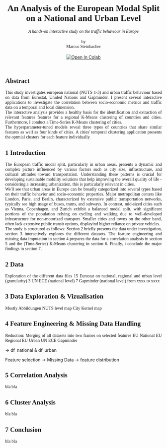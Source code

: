 <header>
<center>
    <h1 style='font-family:georgia serif'>An Analysis of the European Modal Split on a National and Urban Level</h1>
    <i style='font-family:georgia serif'>A hands-on interactive study on the traffic behaviour in Europe</i>
    <br>
    <br>
    <div style='font-family:georgia serif'>by</div>
    <div style='font-family:georgia serif'>Marcus Steinbacher</div>
</center>
<br>
<a target="_blank" href="https://colab.research.google.com/github/marcussteinbacher/eu_modal_split/blob/main/notebook_min.ipynb">
<img src="https://colab.research.google.com/assets/colab-badge.svg" alt="Open In Colab"/>
</a>
</header>

<body>
<h2 style='font-family:georgia serif'>Abstract</h2>
    
<p style='text-align:justify; font-family:georgia serif'>
This study investigates european national (NUTS 1-3) and urban traffic behaviour based on data from Eurostat, Unided Nations and Gapminder. I present several interactive applications to investigate the correlation between socio-economic metrics and traffic data on a temporal and local dimension. <br>
The interactive analysis provides a healthy basis for the identification and extraction of relevant features features for a regional K-Means clustering of countries and cities. Furthermore, I conduct a Time-Series K-Means clustering of cities. <br>
The hyperparameter-tuned models reveal three types of countries that share similar features as well as four kinds of cities. A cities' temporal clustering application presents the optmial clusters for each feature individually.
</p>

<h2 style='font-family:georgia serif'> 1 Introduction</h2>

<p style='text-align:justify; font-family:georgia serif'>
The European traffic modal split, particularly in urban areas, presents a dynamic and complex picture influenced by various factors such as city size, infrastructure, and cultural attitudes toward transportation. Understanding these patterns is crucial for developing sustainable mobility solutions that help improving the overall quality of life - considering a increasing urbanization, this is particularly relevant in cities. <br>
We'll see that urban areas in Europe can be broadly categorized into several types based on their traffic behavior and socio-economic properties. Major metropolitan centers like London, Paris, and Berlin, characterized by extensive public transportation networks, typically see high usage of buses, trams, and subways. In contrast, mid-sized cities such as Vienna, Copenhagen, and Zurich exhibit a balanced modal split, with significant portions of the population relying on cycling and walking due to well-developed infrastructure for non-motorized transport. Smaller cities and towns on the other hand, often lack extensive public transit options, displayind higher reliance on private vehicles. <br>
The study is structured as follows: Section 2 briefly presents the data under investigation, section 3 interactively explores the different datasets. The feature engineering and missing data imputation in section 4 prepares the data for a correlation analysis in section 5 and the (Time-Series) K-Means clustering in section 6. Finally, i conclude the major findings in section 7.
</p>

<h2 style='font-family:georgia serif'>2 Data</h2>

<p style='text-align:justify; font-family:georgia serif'>
Exploration of the different data files
15 Eurostat on national, regional and urban level (granularity)
3 UN ECE (national level)
7 Gapminder (national level)
from xxxx to xxxx

</p>

<h2 style='font-family:georgia serif'>3 Data Exploration & Vizualisation</h2>
<p style='text-align:justify; font-family:georgia serif'>
Mostly Abbildungen
NUTS level map
City Kernel map
</p>

<h2 style='font-family:georgia serif'>4 Feature Engineering & Missing Data Handling</h2>
<p style='text-align:justify; font-family:georgia serif'>
Reduction: Merging of all datasets into two frames on selected features
EU National
EU Regional
EU Urban
UN ECE
Gapminder

-> df_national & df_urban

Feature selection -> Missing Data -> feature distribution
</p>

<h2 style='font-family:georgia serif'>5 Correlation Analysis</h2>
<p style='text-align:justify; font-family:georgia serif'>
bla bla
</p>

<h2 style='font-family:georgia serif'>6 Cluster Analysis</h2>
<p style='text-align:justify; font-family:georgia serif'>
bla bla
</p>

<h2 style='font-family:georgia serif'>7 Conclusion</h2>
<p style='text-align:justify; font-family:georgia serif'>
bla bla
</p>

</body>




